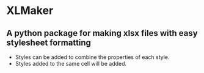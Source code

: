 # XLMaker

## A python package for making xlsx files with easy stylesheet formatting

* Styles can be added to combine the properties of each style.
* Styles added to the same cell will be added.
